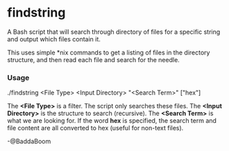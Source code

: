 # findstring

A Bash script that will search through  directory of files for a specific string and output which files contain it.

This uses simple \*nix commands to get a listing of files in the directory structure, and then read each file and search for the needle.

### **Usage**
./findstring \<File Type\> \<Input Directory\> "\<Search Term\>" \["hex"\]

The **\<File Type\>** is a filter. The script only searches these files.
The **\<Input Directory\>** is the structure to search (recursive).
The **\<Search Term\>** is what we are looking for.
If the word **hex** is specified, the search term and file content are all converted to hex (useful for non-text files).

-@BaddaBoom